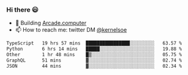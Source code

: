 ### Hi there 😃

- 🔨 Building [Arcade.computer](https://arcade.computer)
- 📫 How to reach me: twitter DM [@kernelsoe](https://twitter.com/kernelsoe)

<!--START_SECTION:waka-->

```txt
TypeScript   19 hrs 57 mins  ████████████████░░░░░░░░░   63.57 %
Python       6 hrs 14 mins   █████░░░░░░░░░░░░░░░░░░░░   19.88 %
Other        1 hr 48 mins    █▒░░░░░░░░░░░░░░░░░░░░░░░   05.75 %
GraphQL      51 mins         ▓░░░░░░░░░░░░░░░░░░░░░░░░   02.74 %
JSON         44 mins         ▓░░░░░░░░░░░░░░░░░░░░░░░░   02.34 %
```

<!--END_SECTION:waka-->
